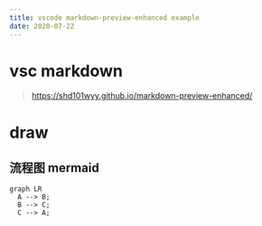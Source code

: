 ```yaml
---
title: vscode markdown-preview-enhanced example
date: 2020-07-22
---
```

# vsc markdown 
> https://shd101wyy.github.io/markdown-preview-enhanced/

# draw
## 流程图 mermaid
```mermaid
graph LR
  A --> B;
  B --> C;
  C --> A;
```